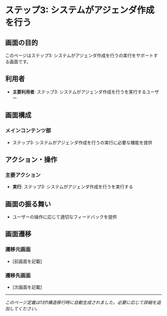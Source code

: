 # ステップ3: システムがアジェンダ作成を行う

## 画面の目的
このページはステップ3: システムがアジェンダ作成を行うの実行をサポートする画面です。

## 利用者
- **主要利用者**: ステップ3: システムがアジェンダ作成を行うを実行するユーザー

## 画面構成

### メインコンテンツ部
- ステップ3: システムがアジェンダ作成を行うの実行に必要な機能を提供

## アクション・操作

### 主要アクション
- **実行**: ステップ3: システムがアジェンダ作成を行うを実行する

## 画面の振る舞い
- ユーザーの操作に応じて適切なフィードバックを提供

## 画面遷移

### 遷移元画面
- [前画面を記載]

### 遷移先画面
- [次画面を記載]

---
*このページ定義は1対1構造移行時に自動生成されました。必要に応じて詳細を追加してください。*
